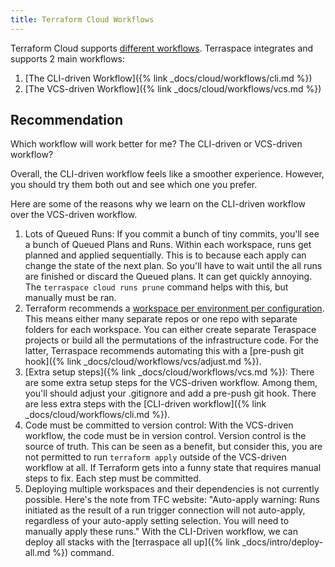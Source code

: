```yaml
---
title: Terraform Cloud Workflows
---
```


Terraform Cloud supports [different workflows](https://www.terraform.io/docs/cloud/run/cli.html). Terraspace integrates and supports 2 main workflows:

1. [The CLI-driven Workflow]({% link _docs/cloud/workflows/cli.md %})
2. [The VCS-driven Workflow]({% link _docs/cloud/workflows/vcs.md %})

## Recommendation

Which workflow will work better for me? The CLI-driven or VCS-driven workflow?

Overall, the CLI-driven workflow feels like a smoother experience. However, you should try them both out and see which one you prefer.

Here are some of the reasons why we learn on the CLI-driven workflow over the VCS-driven workflow.

1. Lots of Queued Runs: If you commit a bunch of tiny commits, you'll see a bunch of Queued Plans and Runs. Within each workspace, runs get planned and applied sequentially. This is to because each apply can change the state of the next plan. So you'll have to wait until the all runs are finished or discard the Queued plans. It can get quickly annoying. The `terraspace cloud runs prune` command helps with this, but manually must be ran.
2. Terraform recommends a [workspace per environment per configuration](https://www.terraform.io/docs/cloud/guides/recommended-practices/part1.html). This means either many separate repos or one repo with separate folders for each workspace. You can either create separate Teraspace projects or build all the permutations of the infrastructure code. For the latter, Terraspace recommends automating this with a [pre-push git hook]({% link _docs/cloud/workflows/vcs/adjust.md %}).
3. [Extra setup steps]({% link _docs/cloud/workflows/vcs.md %}): There are some extra setup steps for the VCS-driven workflow.  Among them, you'll should adjust your .gitignore and add a pre-push git hook. There are less extra steps with the [CLI-driven workflow]({% link _docs/cloud/workflows/cli.md %}).
4. Code must be committed to version control: With the VCS-driven workflow, the code must be in version control. Version control is the source of truth. This can be seen as a benefit, but consider this, you are not permitted to run `terraform apply` outside of the VCS-driven workflow at all. If Terraform gets into a funny state that requires manual steps to fix. Each step must be committed.
5. Deploying multiple workspaces and their dependencies is not currently possible. Here's the note from TFC website: "Auto-apply warning: Runs initiated as the result of a run trigger connection will not auto-apply, regardless of your auto-apply setting selection. You will need to manually apply these runs." With the CLI-Driven workflow, we can deploy all stacks with the [terraspace all up]({% link _docs/intro/deploy-all.md %}) command.
